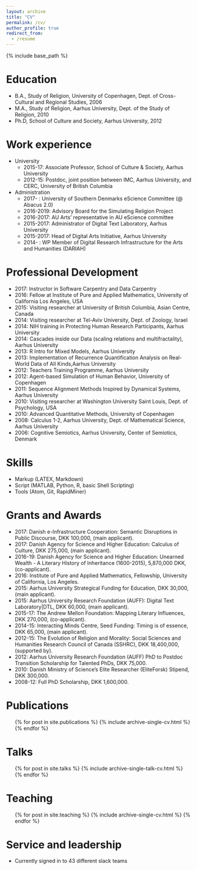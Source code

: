 ```yaml
---
layout: archive
title: "CV"
permalink: /cv/
author_profile: true
redirect_from:
  - /resume
---
```


{% include base_path %}

Education
======
* B.A., Study of Religion, University of Copenhagen, Dept. of Cross-Cultural and Regional Studies, 2006
* M.A., Study of Religion, Aarhus University, Dept. of the Study of Religion, 2010
* Ph.D, School of Culture and Society, Aarhus University, 2012

Work experience
======
* University
    * 2015-17: Associate Professor, School of Culture & Society, Aarhus University
    * 2012-15: Postdoc, joint position between IMC, Aarhus University, and CERC, University of British Columbia
* Administration
    * 2017-    : University of Southern Denmarks eScience Committee (@ Abacus 2.0)
    * 2016-2019: Advisory Board for the Simulating Religion Project
    * 2016-2017: AU Arts’ representative in AU eScience committee
    * 2015-2017: Administrator of Digital Text Laboratory, Aarhus University
    * 2015-2017: Head of Digital Arts Initiative, Aarhus University
    * 2014-    : WP Member of Digital Research Infrastructure for the Arts and Humanities (DARIAH)

Professional Development
======
* 2017: Instructor in Software Carpentry and Data Carpentry
* 2016: Fellow at Institute of Pure and Applied Mathematics, University of California Los Angeles, USA
* 2015: Visiting researcher at University of British Columbia, Asian Centre, Canada
* 2014: Visiting researcher at Tel-Aviv University, Dept. of Zoology, Israel
* 2014: NIH training in Protecting Human Research Participants, Aarhus University
* 2014: Cascades inside our Data (scaling relations and multifractality), Aarhus University
* 2013: R Intro for Mixed Models, Aarhus University
* 2013: Implementation of Recurrence Quantification Analysis on Real-World Data of All Kinds,Aarhus University
* 2012: Teachers Training Programme, Aarhus University
* 2012: Agent-based Simulation of Human Behavior, University of Copenhagen
* 2011: Sequence Alignment Methods Inspired by Dynamical Systems, Aarhus University
* 2010: Visiting researcher at Washington University Saint Louis, Dept. of Psychology, USA
* 2010: Advanced Quantitative Methods, University of Copenhagen
* 2008: Calculus 1-2, Aarhus University, Dept. of Mathematical Science, Aarhus University
* 2006: Cognitive Semiotics, Aarhus University, Center of Semiotics, Denmark

Skills
======
* Markup (LATEX, Markdown)
* Script (MATLAB, Python, R, basic Shell Scripting)
* Tools (Atom, Git, RapidMiner)

Grants and Awards
======
* 2017: Danish e-Infrastructure Cooperation: Semantic Disruptions in Public Discourse, DKK 100,000, (main applicant).
* 2017: Danish Agency for Science and Higher Education: Calculus of Culture, DKK 275,000, (main applicant).
* 2016-19: Danish Agency for Science and Higher Education: Unearned Wealth - A Literary History of Inheritance (1600-2015), 5,870,000 DKK, (co-applicant).
* 2016: Institute of Pure and Applied Mathematics, Fellowship, University of California, Los Angeles.
* 2015: Aarhus University Strategical Funding for Education, DKK 30,000, (main applicant).
* 2015: Aarhus University Research Foundation (AUFF): Digital Text Laboratory|DTL, DKK 60,000, (main applicant).
* 2015-17: The Andrew Mellon Foundation: Mapping Literary Influences, DKK 270,000, (co-applicant).
* 2014-15: Interacting Minds Centre, Seed Funding: Timing is of essence, DKK 65,000, (main applicant).
* 2012-15: The Evolution of Religion and Morality: Social Sciences and Humanities Research Council of Canada (SSHRC), DKK 18,400,000, (supported by).
* 2012: Aarhus University Research Foundation (AUFF) PhD to Postdoc Transition Scholarship for Talented PhDs, DKK 75,000.
* 2010: Danish Ministry of Science’s Elite Researcher (EliteForsk) Stipend, DKK 300,000.
* 2008-12: Full PhD Scholarship, DKK 1,600,000.

Publications
======
  <ul>{% for post in site.publications %}
    {% include archive-single-cv.html %}
  {% endfor %}</ul>

Talks
======
  <ul>{% for post in site.talks %}
    {% include archive-single-talk-cv.html %}
  {% endfor %}</ul>

Teaching
======
  <ul>{% for post in site.teaching %}
    {% include archive-single-cv.html %}
  {% endfor %}</ul>

Service and leadership
======
* Currently signed in to 43 different slack teams

